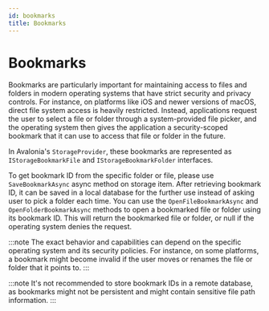 ```yaml
---
id: bookmarks
title: Bookmarks
---
```


# Bookmarks

Bookmarks are particularly important for maintaining access to files and folders in modern operating systems that have strict security and privacy controls. For instance, on platforms like iOS and newer versions of macOS, direct file system access is heavily restricted. Instead, applications request the user to select a file or folder through a system-provided file picker, and the operating system then gives the application a security-scoped bookmark that it can use to access that file or folder in the future.

In Avalonia's `StorageProvider`, these bookmarks are represented as `IStorageBookmarkFile` and `IStorageBookmarkFolder` interfaces.

To get bookmark ID from the specific folder or file, please use `SaveBookmarkAsync` async method on storage item.
After retrieving bookmark ID, it can be saved in a local database for the further use instead of asking user to pick a folder each time.
You can use the `OpenFileBookmarkAsync` and `OpenFolderBookmarkAsync` methods to open a bookmarked file or folder using its bookmark ID. This will return the bookmarked file or folder, or null if the operating system denies the request.

:::note
The exact behavior and capabilities can depend on the specific operating system and its security policies. For instance, on some platforms, a bookmark might become invalid if the user moves or renames the file or folder that it points to.
:::

:::note
It's not recommended to store bookmark IDs in a remote database, as bookmarks might not be persistent and might contain sensitive file path information.
:::